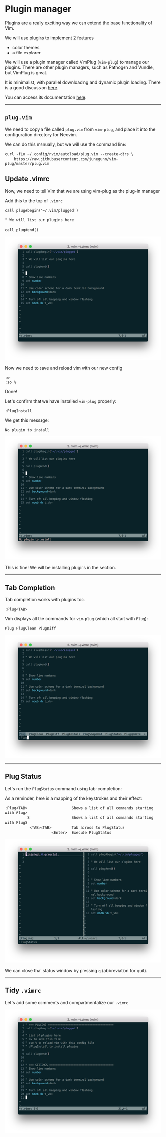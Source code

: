 # Plugin manager

Plugins are a really exciting way we can extend the base functionality of Vim.

We will use plugins to implement 2 features
- color themes
- a file explorer

We will use a plugin manager called VimPlug (`vim-plug`) to manage our plugins. There are other plugin
managers, such as Pathogen and Vundle, but VimPlug is great.

It is minimalist, with parallel downloading and dynamic plugin loading.
There is a good discussion [here](https://news.ycombinator.com/item?id=8312392).

You can access its documentation [here](https://github.com/junegunn/vim-plug).

---
## `plug.vim`

We need to copy a file called `plug.vim` from `vim-plug`, and place it into
the configuration directory for Neovim.

We can do this manually, but we will use the command line:

```
curl -fLo ~/.config/nvim/autoload/plug.vim --create-dirs \
    https://raw.githubusercontent.com/junegunn/vim-plug/master/plug.vim
```

## Update .vimrc
Now, we need to tell Vim that we are using vim-plug as the plug-in manager

Add this to the top of `.vimrc`
```
call plug#begin('~/.vim/plugged')

" We will list our plugins here

call plug#end()
```

![Vim Plug setup](/screenshots/vim-plug-setup.png)

Now we need to save and reload vim with our new config
```
:w
:so %
```

Done!

Let's confirm that we have installed `vim-plug` properly:
```
:PlugInstall
```

We get this message:
```
No plugin to install
```

![Vim Plug Install](/screenshots/vim-plug-install.png)

This is fine! We will be installing plugins in the section.

---
## Tab Completion
Tab completion works with plugins too.

```
:Plug<TAB>
```

Vim displays all the commands for `vim-plug` (which all start with `Plug`):
```
Plug PlugClean PlugDiff
```

![Tab completion for Plug](/screenshots/tab-completion-plug.png)


----
## Plug Status
Let's run the `PlugStatus` command using tab-completion:

As a reminder, here is a mapping of the keystrokes and their effect:

```
:Plug<TAB>                    Shows a list of all commands starting with Plug>
          S                   Shows a list of all commands starting with PlugS
           <TAB><TAB>         Tab across to PlugStatus
                     <Enter>  Execute PlugStatus
```

![Vim Plug Status](/screenshots/vim-plug-status.png)


We can close that status window by pressing `q` (abbreviation for quit).

---
## Tidy `.vimrc`
Let's add some comments and compartmentalize our `.vimrc`

![Vimrc Tidy](/screenshots/vim-plug-tidy.png)


